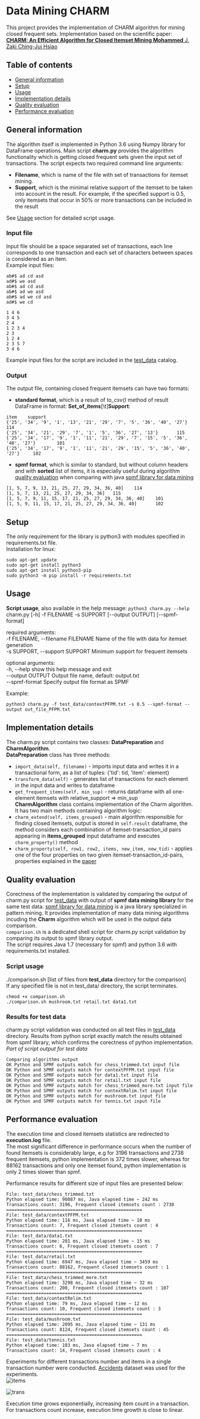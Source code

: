 # Data Mining CHARM
This project provides the implementation of CHARM algorithm for mining closed frequent sets. Implementation based on the scientific paper: [**CHARM: An Efficient Algorithm for Closed Itemset Mining Mohammed** J. Zaki Ching-Jui Hsiao](https://pdfs.semanticscholar.org/fc59/bb528815efc84c2a08a3ad09f9ced8cc7508.pdf)

## Table of contents
* [General information](#General-information)
* [Setup](#Setup)  
* [Usage](#Usage)  
* [Implementation details](#Implementation-details)
* [Quality evaluation](#Quality-evaluation)
* [Performance evaluation](#Performance-evaluation)

## General information
The algorithm itself is implemented in Python 3.6 using Numpy library for DataFrame operations. Main script **charm.py** provides the algorithm functionality which is getting closed frequent sets given the input set of transactions. The script expects two required command line arguments:
* **Filename**, which is name of the file with set of transactions for itemset mining.
* **Support**, which is the minimal relative support of the itemset to be taken into account in the result. For example, if the specified support is 0.5, only itemsets that occur in 50% or more transactions can be included in the result

See [Usage](#Usage) section for detailed script usage.  

### Input file
Input file should be a space separated set of transactions, each line corresponds to one transaction and each set of characters between spaces is considered as an item.  
Example input files: 
```
ab#$ ad cd asd
ad#$ we asd
ab#$ ad cd asd
ab#$ ad we asd
ab#$ ad we cd asd
ad#$ we cd
```
```
1 4 6
3 4 5
2 4
1 2 3 4
2 3
1 2 4
2 3 5 7
3 4 6
```
Example input files for the script are included in the [test_data](https://github.com/klepaczmikolaj/data-mining-Charm/tree/master/test_data) catalog. 

### Output
The output file, containing closed frequent itemsets can have two formats:
* **standard format**, which is a result of *to_csv()* method of result DataFrame in format: **Set_of_items**[\t]**Support**:
```
item    support
{'25', '34', '9', '1', '13', '21', '29', '7', '5', '36', '40', '27'}    114
{'25', '34', '21', '29', '7', '1', '5', '36', '27', '13'}       115
{'25', '34', '17', '9', '1', '11', '21', '29', '7', '15', '5', '36', '40', '27'}        101
{'25', '34', '17', '9', '1', '11', '21', '29', '15', '5', '36', '40', '27'}     102
```
* **spmf format**, which is similar to standard, but without column headers and with **sorted** list of items, it is especially useful during algorithm [quality evaluation](#Quality-evaluation) when comparing with java [spmf library for data mining](http://www.philippe-fournier-viger.com/spmf/index.php)
```
[1, 5, 7, 9, 13, 21, 25, 27, 29, 34, 36, 40]    114
[1, 5, 7, 13, 21, 25, 27, 29, 34, 36]   115
[1, 5, 7, 9, 11, 15, 17, 21, 25, 27, 29, 34, 36, 40]    101
[1, 5, 9, 11, 15, 17, 21, 25, 27, 29, 34, 36, 40]       102
```

## Setup
The only requirement for the library is python3 with modules specified in requirements.txt file.  
Installation for linux:
```
sudo apt-get update
sudo apt-get install python3
sudo apt-get install python3-pip
sudo python3 -m pip install -r requirements.txt
```

## Usage
**Script usage**, also available in the help message: `python3 charm.py --help`
charm.py [-h] -f FILENAME -s SUPPORT [--output OUTPUT] [--spmf-format]

required arguments:  
  -f FILENAME, --filename FILENAME  Name of the file with data for itemset generation  
  -s SUPPORT, --support SUPPORT  Minimum support for frequent itemsets 

optional arguments:  
  -h, --help            show this help message and exit  
  --output OUTPUT       Output file name, default: output.txt  
  --spmf-format         Specify output file format as SPMF  

Example:
```
python3 charm.py -f test_data/contextPFPM.txt -s 0.5 --spmf-format --output out_file_PFPM.txt
```

## Implementation details  
The charm.py script contains two classes: **DataPreparation** and **CharmAlgorithm**.  
**DataPreparation** class has three methods:
* `import_data(self, filename)` - imports input data and writes it in a transactional form, as a list of tuples: {'tid': tid, 'item':    element}
* `transform_data(self)` - generates list of transactions for each element in the input data and writes to dataframe
* `get_frequent_items(self, min_sup)` - returns dataframe with all one-element itemsets with relative_support => min_sup  
**CharmAlgorithm** class contains implementation of the Charm algorithm. It has two main methods containing algorithm logic:
* `charm_extend(self, items_grouped)` - main algorithm responsible for finding closed itemsets, output is stored in `self.result` dataframe, the method considers each combination of itemset-transaction_id pairs appearing in **items_grouped** input dataframe and executes `charm_property()` method
* `charm_property(self, row1, row2, items, new_item, new_tid)` - applies one of the four properties on two given itemset-transaction_id-pairs, properties explained in the [paper](https://pdfs.semanticscholar.org/fc59/bb528815efc84c2a08a3ad09f9ced8cc7508.pdf) 
## Quality evaluation  
Corectness of the implementation is validated by comparing the output of charm.py script for [test_data](https://github.com/klepaczmikolaj/data-mining-Charm/tree/master/test_data) with output of **spmf data mining library** for the same test data. [spmf library for data mining](http://www.philippe-fournier-viger.com/spmf/index.php) is a java library specialized in pattern mining. It provides implementation of many data mining algorithms incuding the **Charm** algorithm which will be used in the output data comparison.  
`comparison.sh` is a dedicated shell script for charm.py script validation by comparing its output to spmf library output.  
The script requires Java 1.7 (necessary for spmf) and python 3.6 with requirements.txt installed.  
### Script usage
./comparison.sh [list of files from **test_data** directory for the comparison]  
If any specified file is not in test_data/ directory, the script terminates.  
```
chmod +x comparison.sh
./comparison.sh mushroom.txt retail.txt data1.txt
```
### Results for test data
charm.py script validation was conducted on all test files in [test_data](https://github.com/klepaczmikolaj/data-mining-Charm/tree/master/test_data) directory. Results from python script exactly match the results obtained from spmf library, which confirms the corectness of python implementation.  
*Part of script output for test data*
```
Comparing algorithms output
OK Python and SPMF outputs match for chess_trimmed.txt input file
OK Python and SPMF outputs match for contextPFPM.txt input file
OK Python and SPMF outputs match for data1.txt input file
OK Python and SPMF outputs match for retail.txt input file
OK Python and SPMF outputs match for chess_trimmed_more.txt input file
OK Python and SPMF outputs match for contextRelim.txt input file
OK Python and SPMF outputs match for mushroom.txt input file
OK Python and SPMF outputs match for tennis.txt input file
```

## Performance evaluation  
The execution time and closed itemsets statistics are redirected to **execution.log** file.  
The most significant difference in performance occurs when the number of found itemsets is considerably large, e.g for 3196 transactions and 2738 frequent itemsets, python implementation is 372 times slower, whereas for 88162 transactions and only one itemset found, python implementation is only 2 times slower than spmf.  

Performance results for different size of input files are presented below:  
```
File: test_data/chess_trimmed.txt
Python elapsed time: 90087 ms, Java elapsed time ~ 242 ms
Transactions count: 3196, Frequent closed itemsets count : 2738  
===================================================
File: test_data/contextPFPM.txt
Python elapsed time: 116 ms, Java elapsed time ~ 10 ms
Transactions count: 7, Frequent closed itemsets count : 4
===================================================
File: test_data/data1.txt
Python elapsed time: 201 ms, Java elapsed time ~ 15 ms
Transactions count: 6, Frequent closed itemsets count : 7
===================================================
File: test_data/retail.txt
Python elapsed time: 6947 ms, Java elapsed time ~ 3459 ms
Transactions count: 88162, Frequent closed itemsets count : 1
===================================================
File: test_data/chess_trimmed_more.txt
Python elapsed time: 3298 ms, Java elapsed time ~ 32 ms
Transactions count: 200, Frequent closed itemsets count : 107
===================================================
File: test_data/contextRelim.txt
Python elapsed time: 79 ms, Java elapsed time ~ 12 ms
Transactions count: 10, Frequent closed itemsets count : 3
===================================================
File: test_data/mushroom.txt
Python elapsed time: 2095 ms, Java elapsed time ~ 131 ms
Transactions count: 8124, Frequent closed itemsets count : 45
===================================================
File: test_data/tennis.txt
Python elapsed time: 103 ms, Java elapsed time ~ 7 ms
Transactions count: 14, Frequent closed itemsets count : 4
```

Experiments for different transactions number and items in a single transaction number were conducted.
[Accidents](https://github.com/klepaczmikolaj/data-mining-Charm/tree/master/test_data/accidents_trimmed.txt) dataset was used for the experiments.  
![items](https://github.com/klepaczmikolaj/data-mining-Charm/blob/master/pictures/items.png)

![trans](https://github.com/klepaczmikolaj/data-mining-Charm/blob/master/pictures/trans.png)  

Execution time grows exponentially, increasing item count in a transaction.  
For transactions count increase, execution time growth is close to linear.
